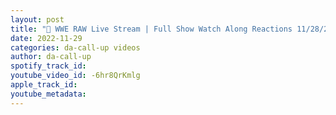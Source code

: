 ```yaml
---
layout: post
title: "🔴 WWE RAW Live Stream | Full Show Watch Along Reactions 11/28/22 #wweraw"
date: 2022-11-29
categories: da-call-up videos
author: da-call-up
spotify_track_id: 
youtube_video_id: -6hr8QrKmlg
apple_track_id: 
youtube_metadata: 
---
```

